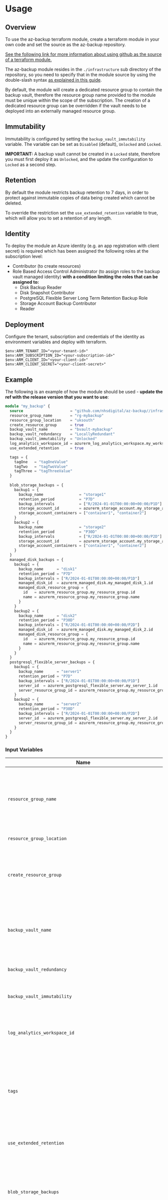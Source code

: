 # Usage

## Overview

To use the az-backup terraform module, create a terraform module in your own code and set the source as the az-backup repository.

[See the following link for more information about using github as the source of a terraform module.](https://developer.hashicorp.com/terraform/language/modules/sources#github)

The az-backup module resides in the `./infrastructure` sub directory of the repository, so you need to specify that in the module source by using the double-slash syntax [as explained in this guide](https://developer.hashicorp.com/terraform/language/modules/sources#modules-in-package-sub-directories).

By default, the module will create a dedicated resource group to contain the backup vault, therefore the resource group name provided to the module must be unique within the scope of the subscription. The creation of a dedicated resource group can be overridden if the vault needs to be deployed into an externally managed resource group.

## Immutability

Immutability is configured by setting the `backup_vault_immutability` variable. The variable can be set as `Disabled` (default), `Unlocked` and `Locked`.

**IMPORTANT:** A backup vault cannot be created in a `Locked` state, therefore you must first deploy it as `Unlocked`, and the update the configuration to `Locked` as a second step.

## Retention

By default the module restricts backup retention to 7 days, in order to protect against immutable copies of data being created which cannot be deleted.

To override the restriction set the `use_extended_retention` variable to true, which will allow you to set a retention of any length.

## Identity

To deploy the module an Azure identity (e.g. an app registration with client secret) is required which has been assigned the following roles at the subscription level:

* Contributor (to create resources)
* Role Based Access Control Administrator (to assign roles to the backup vault managed identity) **with a condition limiting the roles that can be assigned to:**
    * Disk Backup Reader
    * Disk Snapshot Contributor
    * PostgreSQL Flexible Server Long Term Retention Backup Role
    * Storage Account Backup Contributor
    * Reader

## Deployment

Configure the tenant, subscription and credentials of the identity as environment variables and deploy with terraform.

```pwsh
$env:ARM_TENANT_ID="<your-tenant-id>"
$env:ARM_SUBSCRIPTION_ID="<your-subscription-id>"
$env:ARM_CLIENT_ID="<your-client-id>"
$env:ARM_CLIENT_SECRET="<your-client-secret>"
```

## Example

The following is an example of how the module should be used - **update the ref with the release version that you want to use**:

```terraform
module "my_backup" {
  source                     = "github.com/nhsdigital/az-backup//infrastructure?ref=<version-number>"
  resource_group_name        = "rg-mybackup"
  resource_group_location    = "uksouth"
  create_resource_group      = true
  backup_vault_name          = "bvault-mybackup"
  backup_vault_redundancy    = "LocallyRedundant"
  backup_vault_immutability  = "Unlocked"
  log_analytics_workspace_id = azurerm_log_analytics_workspace.my_workspace.id
  use_extended_retention     = true

  tags = {
    tagOne   = "tagOneValue"
    tagTwo   = "tagTwoValue"
    tagThree = "tagThreeValue"
  }
  
  blob_storage_backups = {
    backup1 = {
      backup_name                = "storage1"
      retention_period           = "P7D"
      backup_intervals           = ["R/2024-01-01T00:00:00+00:00/P1D"]
      storage_account_id         = azurerm_storage_account.my_storage_account_1.id
      storage_account_containers = ["container1", "container2"]
    }
    backup2 = {
      backup_name                = "storage2"
      retention_period           = "P30D"
      backup_intervals           = ["R/2024-01-01T00:00:00+00:00/P2D"]
      storage_account_id         = azurerm_storage_account.my_storage_account_2.id
      storage_account_containers = ["container1", "container2"]
    }
  }
  managed_disk_backups = {
    backup1 = {
      backup_name      = "disk1"
      retention_period = "P7D"
      backup_intervals = ["R/2024-01-01T00:00:00+00:00/P1D"]
      managed_disk_id  = azurerm_managed_disk.my_managed_disk_1.id
      managed_disk_resource_group = {
        id   = azurerm_resource_group.my_resource_group.id
        name = azurerm_resource_group.my_resource_group.name
      }
    }
    backup2 = {
      backup_name      = "disk2"
      retention_period = "P30D"
      backup_intervals = ["R/2024-01-01T00:00:00+00:00/P2D"]
      managed_disk_id  = azurerm_managed_disk.my_managed_disk_2.id
      managed_disk_resource_group = {
        id   = azurerm_resource_group.my_resource_group.id
        name = azurerm_resource_group.my_resource_group.name
      }
    }
  }
  postgresql_flexible_server_backups = {
    backup1 = {
      backup_name      = "server1"
      retention_period = "P7D"
      backup_intervals = ["R/2024-01-01T00:00:00+00:00/P1D"]
      server_id  = azurerm_postgresql_flexible_server.my_server_1.id
      server_resource_group_id = azurerm_resource_group.my_resource_group.id
    }
    backup2 = {
      backup_name      = "server2"
      retention_period = "P30D"
      backup_intervals = ["R/2024-01-01T00:00:00+00:00/P2D"]
      server_id  = azurerm_postgresql_flexible_server.my_server_2.id
      server_resource_group_id = azurerm_resource_group.my_resource_group.id
    }
  }
}
```

### Input Variables

| Name | Description | Required | Default |
|------|-------------|-----------|---------|
| `resource_group_name` | The name of the resource group that is created to contain the vault - the resource group will be created if `create_resource_group` = true, and must be an existing resource group if `create_resource_group` = false. | Yes | n/a |
| `resource_group_location` | The location of the resource group. | No | `uksouth` |
| `create_resource_group` | States whether a resource group should be created. Setting this to `false` means the vault will be deployed into an externally managed resource group, the name of which is defined in `resource_group_name`. | No | `true` |
| `backup_vault_name` | The name of the backup vault. The value supplied will be automatically prefixed with `rg-nhsbackup-`. If more than one az-backup module is created, this value must be unique across them. | Yes | n/a |
| `backup_vault_redundancy` | The redundancy of the vault, e.g. `GeoRedundant`. [See the following link for the possible values.](https://registry.terraform.io/providers/hashicorp/azurerm/latest/docs/resources/data_protection_backup_vault#redundancy) | No | `LocallyRedundant` |
| `backup_vault_immutability` | The immutability of the vault, e.g. `Locked`. [See the following link for the possible values.](https://learn.microsoft.com/en-us/azure/templates/microsoft.dataprotection/backupvaults?pivots=deployment-language-terraform#immutabilitysettings-2) | No | `Disabled` |
| `log_analytics_workspace_id` | The id of the log analytics workspace that backup telemetry and diagnostics should be sent to. **NOTE** this variable was made mandatory in v2 of the module. | Yes | n/a |
| `tags` | A map of tags which will be applied to the resource group and backup vault. When no tags are specified then no tags are added. NOTE when using an externally managed resource group the tags will not be applied to it (they will still be applied to the backup vault). | No | n/a |
| `use_extended_retention` | If set to true, then the backup retention periods can be set to anything, otherwise they are limited to 7 days. | No | `false` |
| `blob_storage_backups` | A map of blob storage backups that should be created. For each backup the following values should be provided: `storage_account_id`, `backup_name` and `retention_period`. When no value is provided then no backups are created. | No | n/a |
| `blob_storage_backups.storage_account_id` | The id of the storage account that should be backed up. | Yes | n/a |
| `blob_storage_backups.storage_account_containers` | A list of containers in the storage account that should be backed up. | Yes | n/a |
| `blob_storage_backups.backup_name` | The name of the backup, which must be unique across blob storage backups. | Yes | n/a |
| `blob_storage_backups.retention_period` | How long the backed up data will be retained for, which should be in `ISO 8601` duration format. This must be specified in days, and can be up to 7 days unless `use_extended_retention` is on. [See the following link for more information about the format](https://en.wikipedia.org/wiki/ISO_8601#Durations). | Yes | n/a |
| `blob_storage_backups.backup_intervals` | A list of intervals at which backups should be taken, which should be in `ISO 8601` duration format. [See the following link for the possible values](https://en.wikipedia.org/wiki/ISO_8601#Time_intervals). | Yes | n/a |
| `managed_disk_backups` | A map of managed disk backups that should be created. For each backup the following values should be provided: `managed_disk_id`, `backup_name` and `retention_period`. When no value is provided then no backups are created. | No | n/a |
| `managed_disk_backups.managed_disk_id` | The id of the managed disk that should be backed up. | Yes | n/a |
| `managed_disk_backups.backup_name` | The name of the backup, which must be unique across managed disk backups. | Yes | n/a |
| `managed_disk_backups.retention_period` | How long the backed up data will be retained for, which should be in `ISO 8601` duration format. This must be specified in days, and can be up to 7 days unless `use_extended_retention` is on. [See the following link for more information about the format](https://en.wikipedia.org/wiki/ISO_8601#Durations). | Yes | n/a |
| `managed_disk_backups.backup_intervals` | A list of intervals at which backups should be taken, which should be in `ISO 8601` duration format. [See the following link for the possible values](https://en.wikipedia.org/wiki/ISO_8601#Time_intervals). | Yes | n/a |
| `postgresql_flexible_server_backups` | A map of postgresql flexible server backups that should be created. For each backup the following values should be provided: `backup_name`, `server_id`, `server_resource_group_id`, `retention_period` and `backup_intervals`. When no value is provided then no backups are created. | No | n/a |
| `postgresql_flexible_server_backups.backup_name` | The name of the backup, which must be unique across postgresql flexible server backups. | Yes | n/a |
| `postgresql_flexible_server_backups.server_id` | The id of the postgresql flexible server that should be backed up. | Yes | n/a |
| `postgresql_flexible_server_backups.server_resource_group_id` | The id of the resource group which the postgresql flexible server resides in. | Yes | n/a |
| `postgresql_flexible_server_backups.retention_period` | How long the backed up data will be retained for, which should be in `ISO 8601` duration format. This must be specified in days, and can be up to 7 days unless `use_extended_retention` is on. [See the following link for more information about the format](https://en.wikipedia.org/wiki/ISO_8601#Durations). | Yes | n/a |
| `postgresql_flexible_server_backups.backup_intervals` | A list of intervals at which backups should be taken, which should be in `ISO 8601` duration format. [See the following link for the possible values](https://en.wikipedia.org/wiki/ISO_8601#Time_intervals). | Yes | n/a |
